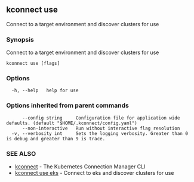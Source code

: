 ## kconnect use

Connect to a target environment and discover clusters for use

### Synopsis

Connect to a target environment and discover clusters for use

```
kconnect use [flags]
```

### Options

```
  -h, --help   help for use
```

### Options inherited from parent commands

```
      --config string     Configuration file for application wide defaults. (default "$HOME/.kconnect/config.yaml")
      --non-interactive   Run without interactive flag resolution
  -v, --verbosity int     Sets the logging verbosity. Greater than 0 is debug and greater than 9 is trace.
```

### SEE ALSO

* [kconnect](index.md)	 - The Kubernetes Connection Manager CLI
* [kconnect use eks](use_eks.md)	 - Connect to eks and discover clusters for use

